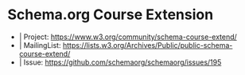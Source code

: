 
# Schema.org Course Extension

* | Project: https://www.w3.org/community/schema-course-extend/
* | MailingList: https://lists.w3.org/Archives/Public/public-schema-course-extend/
* | Issue: https://github.com/schemaorg/schemaorg/issues/195

